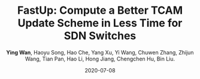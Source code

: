 ---
title: "FastUp: Compute a Better TCAM Update Scheme in Less Time for SDN Switches"
collection: publications
category: conferences
permalink: /publication/2020-07-08-FastUp-Poster
level: <strong>(CCF-A)</strong>
author: <strong>Ying Wan</strong>, Haoyu Song, Hao Che, Yang Xu, Yi Wang, Chuwen Zhang, Zhijun Wang, Tian Pan, Hao Li, Hong Jiang, Chengchen Hu, Bin Liu.
date: 2020-07-08
venue: 'International Conference on Distributed Computing Systems (ICDCS)'
paperurl: 'http://wany16.github.io/files/FastUp-Poster.pdf'
slidesurl: 'http://wany16.github.io/files/FastUp-PPT.pdf'
codeurl: 'https://academicpages.github.io/publications/'
---